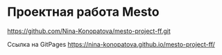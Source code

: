 # Проектная работа Mesto
https://github.com/Nina-Konopatova/mesto-project-ff.git

Ссылка на GitPages
https://nina-konopatova.github.io/mesto-project-ff/


